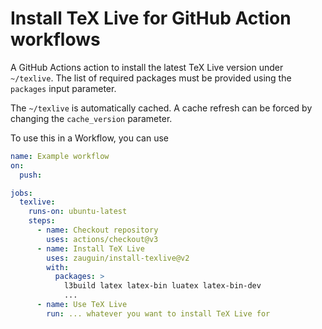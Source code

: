 # Install TeX Live for GitHub Action workflows

A GitHub Actions action to install the latest TeX Live version under `~/texlive`.
The list of required packages must be provided using the `packages` input parameter.

The `~/texlive` is automatically cached. A cache refresh can be forced by changing the `cache_version` parameter.

To use this in a Workflow, you can use

```yaml
name: Example workflow
on:
  push:

jobs:
  texlive:
    runs-on: ubuntu-latest
    steps:
      - name: Checkout repository
        uses: actions/checkout@v3
      - name: Install TeX Live
        uses: zauguin/install-texlive@v2
        with:
          packages: >
            l3build latex latex-bin luatex latex-bin-dev
            ...
      - name: Use TeX Live
        run: ... whatever you want to install TeX Live for
```
